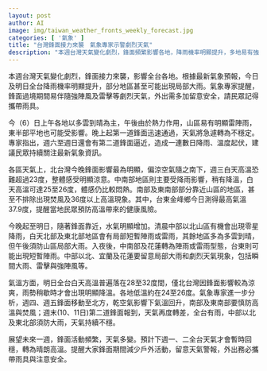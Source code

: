 ```yaml
---
layout: post
author: AI
image: img/taiwan_weather_fronts_weekly_forecast.jpg
categories: [ '氣象' ]
title: "台灣鋒面接力來襲　氣象專家示警劇烈天氣"
description: "本週台灣天氣變化劇烈，鋒面頻繁影響各地，降雨機率明顯提升，多地易有強陣風、大雨及高溫現象。北台灣受鋒面影響溫度偏涼，中南部則以悶熱、局部大雨為主，台東局部甚至出現37.9度高溫。氣象專家提醒，鋒面期間留意戶外安全，攜帶雨具，持續關注最新氣象資訊。"
---
```

本週台灣天氣變化劇烈，鋒面接力來襲，影響全台各地。根據最新氣象預報，今日及明日全台降雨機率明顯提升，部分地區甚至可能出現局部大雨。氣象專家提醒，鋒面過境期間易伴隨強陣風及雷擊等劇烈天氣，外出需多加留意安全，請民眾記得攜帶雨具。

今（6）日上午各地以多雲到晴為主，午後由於熱力作用，山區易有明顯雷陣雨，東半部平地也可能受影響。晚上起第一道鋒面迅速通過，天氣將急遽轉為不穩定。專家指出，週六至週日還會有第二道鋒面逼近，造成一連數日降雨、溫度起伏，建議民眾持續關注最新氣象資訊。

各區天氣上，北台灣今晚鋒面影響最為明顯，偏涼空氣隨之南下，週三白天高溫恐難超過23度，整體感受明顯涼意。中南部地區則主要受降雨影響，稍有降溫，白天高溫可達25至26度，體感仍比較悶熱。南部及東南部部分靠近山區的地區，甚至不排除出現焚風及36度以上高溫現象。其中，台東金峰鄉今日測得最高氣溫37.9度，提醒當地民眾預防高溫帶來的健康風險。

今晚起至明日，隨著鋒面靠近，水氣明顯增加。清晨中部以北山區有機會出現零星降雨，白天北部及東北部地區會有局部短暫陣雨或雷雨，其餘地區多為多雲到晴，但午後須防山區局部大雨。入夜後，中南部及花蓮轉為陣雨或雷雨型態，台東則可能出現短暫陣雨。中部以北、宜蘭及花蓮要留意局部大雨和劇烈天氣現象，包括瞬間大雨、雷擊與強陣風等。

氣溫方面，明日全台白天高溫普遍落在28至32度間，僅北台灣因鋒面影響較為涼爽，雨勢稍歇時才會出現明顯降溫。各地低溫約在24至26度。氣象專家進一步分析，週四、週五鋒面移動至北方，乾空氣影響下氣溫回升，南部及東南部要慎防高溫與焚風；週末(10、11日)第二道鋒面報到，天氣再度轉差，全台有雨，中部以北及東北部須防大雨，天氣持續不穩。

展望未來一週，鋒面活動頻繁，天氣多變。預計下週一、二全台天氣才會暫時回穩，轉為晴朗高溫。提醒大家鋒面期間減少戶外活動，留意天氣警報，外出務必攜帶雨具與注意安全。